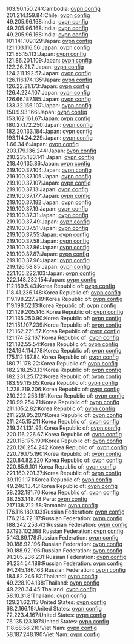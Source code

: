 103.90.150.24:Cambodia: [ovpn config](vpn/103_90_150_24.ovpn)  
201.214.159.84:Chile: [ovpn config](vpn/201_214_159_84.ovpn)  
49.205.96.168:India: [ovpn config](vpn/49_205_96_168.ovpn)  
49.205.96.168:India: [ovpn config](vpn/49_205_96_168.ovpn)  
49.205.96.168:India: [ovpn config](vpn/49_205_96_168.ovpn)  
101.141.109.129:Japan: [ovpn config](vpn/101_141_109_129.ovpn)  
121.103.116.56:Japan: [ovpn config](vpn/121_103_116_56.ovpn)  
121.85.15.113:Japan: [ovpn config](vpn/121_85_15_113.ovpn)  
121.86.201.109:Japan: [ovpn config](vpn/121_86_201_109.ovpn)  
122.26.21.7:Japan: [ovpn config](vpn/122_26_21_7.ovpn)  
124.211.192.57:Japan: [ovpn config](vpn/124_211_192_57.ovpn)  
126.116.174.135:Japan: [ovpn config](vpn/126_116_174_135.ovpn)  
126.22.21.173:Japan: [ovpn config](vpn/126_22_21_173.ovpn)  
126.4.224.107:Japan: [ovpn config](vpn/126_4_224_107.ovpn)  
126.66.187.185:Japan: [ovpn config](vpn/126_66_187_185.ovpn)  
133.32.156.107:Japan: [ovpn config](vpn/133_32_156_107.ovpn)  
150.9.93.166:Japan: [ovpn config](vpn/150_9_93_166.ovpn)  
153.162.161.67:Japan: [ovpn config](vpn/153_162_161_67.ovpn)  
180.27.172.250:Japan: [ovpn config](vpn/180_27_172_250.ovpn)  
182.20.133.184:Japan: [ovpn config](vpn/182_20_133_184.ovpn)  
193.114.24.229:Japan: [ovpn config](vpn/193_114_24_229.ovpn)  
1.66.34.6:Japan: [ovpn config](vpn/1_66_34_6.ovpn)  
203.179.136.244:Japan: [ovpn config](vpn/203_179_136_244.ovpn)  
210.235.183.141:Japan: [ovpn config](vpn/210_235_183_141.ovpn)  
218.40.135.86:Japan: [ovpn config](vpn/218_40_135_86.ovpn)  
219.100.37.104:Japan: [ovpn config](vpn/219_100_37_104.ovpn)  
219.100.37.105:Japan: [ovpn config](vpn/219_100_37_105.ovpn)  
219.100.37.107:Japan: [ovpn config](vpn/219_100_37_107.ovpn)  
219.100.37.13:Japan: [ovpn config](vpn/219_100_37_13.ovpn)  
219.100.37.177:Japan: [ovpn config](vpn/219_100_37_177.ovpn)  
219.100.37.182:Japan: [ovpn config](vpn/219_100_37_182.ovpn)  
219.100.37.19:Japan: [ovpn config](vpn/219_100_37_19.ovpn)  
219.100.37.31:Japan: [ovpn config](vpn/219_100_37_31.ovpn)  
219.100.37.49:Japan: [ovpn config](vpn/219_100_37_49.ovpn)  
219.100.37.51:Japan: [ovpn config](vpn/219_100_37_51.ovpn)  
219.100.37.55:Japan: [ovpn config](vpn/219_100_37_55.ovpn)  
219.100.37.58:Japan: [ovpn config](vpn/219_100_37_58.ovpn)  
219.100.37.86:Japan: [ovpn config](vpn/219_100_37_86.ovpn)  
219.100.37.87:Japan: [ovpn config](vpn/219_100_37_87.ovpn)  
219.100.37.96:Japan: [ovpn config](vpn/219_100_37_96.ovpn)  
219.126.58.85:Japan: [ovpn config](vpn/219_126_58_85.ovpn)  
221.105.222.103:Japan: [ovpn config](vpn/221_105_222_103.ovpn)  
222.148.232.154:Japan: [ovpn config](vpn/222_148_232_154.ovpn)  
112.169.5.43:Korea Republic of: [ovpn config](vpn/112_169_5_43.ovpn)  
118.41.236.148:Korea Republic of: [ovpn config](vpn/118_41_236_148.ovpn)  
119.198.227.219:Korea Republic of: [ovpn config](vpn/119_198_227_219.ovpn)  
119.198.52.13:Korea Republic of: [ovpn config](vpn/119_198_52_13.ovpn)  
121.129.205.146:Korea Republic of: [ovpn config](vpn/121_129_205_146.ovpn)  
121.135.250.90:Korea Republic of: [ovpn config](vpn/121_135_250_90.ovpn)  
121.151.107.239:Korea Republic of: [ovpn config](vpn/121_151_107_239.ovpn)  
121.162.221.57:Korea Republic of: [ovpn config](vpn/121_162_221_57.ovpn)  
121.174.32.167:Korea Republic of: [ovpn config](vpn/121_174_32_167.ovpn)  
121.182.55.54:Korea Republic of: [ovpn config](vpn/121_182_55_54.ovpn)  
124.194.114.178:Korea Republic of: [ovpn config](vpn/124_194_114_178.ovpn)  
175.112.167.84:Korea Republic of: [ovpn config](vpn/175_112_167_84.ovpn)  
180.71.178.22:Korea Republic of: [ovpn config](vpn/180_71_178_22.ovpn)  
182.218.253.13:Korea Republic of: [ovpn config](vpn/182_218_253_13.ovpn)  
182.231.25.172:Korea Republic of: [ovpn config](vpn/182_231_25_172.ovpn)  
183.99.115.65:Korea Republic of: [ovpn config](vpn/183_99_115_65.ovpn)  
1.228.219.206:Korea Republic of: [ovpn config](vpn/1_228_219_206.ovpn)  
210.222.253.161:Korea Republic of: [ovpn config](vpn/210_222_253_161.ovpn)  
210.99.254.71:Korea Republic of: [ovpn config](vpn/210_99_254_71.ovpn)  
211.105.2.82:Korea Republic of: [ovpn config](vpn/211_105_2_82.ovpn)  
211.229.95.207:Korea Republic of: [ovpn config](vpn/211_229_95_207.ovpn)  
211.245.15.211:Korea Republic of: [ovpn config](vpn/211_245_15_211.ovpn)  
219.241.131.93:Korea Republic of: [ovpn config](vpn/219_241_131_93.ovpn)  
220.116.226.67:Korea Republic of: [ovpn config](vpn/220_116_226_67.ovpn)  
220.118.175.190:Korea Republic of: [ovpn config](vpn/220_118_175_190.ovpn)  
220.126.254.242:Korea Republic of: [ovpn config](vpn/220_126_254_242.ovpn)  
220.79.175.190:Korea Republic of: [ovpn config](vpn/220_79_175_190.ovpn)  
220.84.82.220:Korea Republic of: [ovpn config](vpn/220_84_82_220.ovpn)  
220.85.9.101:Korea Republic of: [ovpn config](vpn/220_85_9_101.ovpn)  
221.160.201.37:Korea Republic of: [ovpn config](vpn/221_160_201_37.ovpn)  
39.119.1.171:Korea Republic of: [ovpn config](vpn/39_119_1_171.ovpn)  
49.246.13.43:Korea Republic of: [ovpn config](vpn/49_246_13_43.ovpn)  
58.232.181.70:Korea Republic of: [ovpn config](vpn/58_232_181_70.ovpn)  
38.253.148.78:Peru: [ovpn config](vpn/38_253_148_78.ovpn)  
217.138.212.58:Romania: [ovpn config](vpn/217_138_212_58.ovpn)  
176.116.189.103:Russian Federation: [ovpn config](vpn/176_116_189_103.ovpn)  
176.214.72.117:Russian Federation: [ovpn config](vpn/176_214_72_117.ovpn)  
188.242.253.43:Russian Federation: [ovpn config](vpn/188_242_253_43.ovpn)  
37.193.102.188:Russian Federation: [ovpn config](vpn/37_193_102_188.ovpn)  
5.143.89.178:Russian Federation: [ovpn config](vpn/5_143_89_178.ovpn)  
90.188.92.196:Russian Federation: [ovpn config](vpn/90_188_92_196.ovpn)  
90.188.92.196:Russian Federation: [ovpn config](vpn/90_188_92_196.ovpn)  
91.205.236.231:Russian Federation: [ovpn config](vpn/91_205_236_231.ovpn)  
91.234.54.188:Russian Federation: [ovpn config](vpn/91_234_54_188.ovpn)  
94.245.186.163:Russian Federation: [ovpn config](vpn/94_245_186_163.ovpn)  
184.82.246.87:Thailand: [ovpn config](vpn/184_82_246_87.ovpn)  
49.228.104.138:Thailand: [ovpn config](vpn/49_228_104_138.ovpn)  
49.228.34.45:Thailand: [ovpn config](vpn/49_228_34_45.ovpn)  
58.10.31.8:Thailand: [ovpn config](vpn/58_10_31_8.ovpn)  
129.21.62.115:United States: [ovpn config](vpn/129_21_62_115.ovpn)  
68.2.166.19:United States: [ovpn config](vpn/68_2_166_19.ovpn)  
72.223.4.167:United States: [ovpn config](vpn/72_223_4_167.ovpn)  
76.135.123.187:United States: [ovpn config](vpn/76_135_123_187.ovpn)  
118.68.56.210:Viet Nam: [ovpn config](vpn/118_68_56_210.ovpn)  
58.187.248.190:Viet Nam: [ovpn config](vpn/58_187_248_190.ovpn)  

